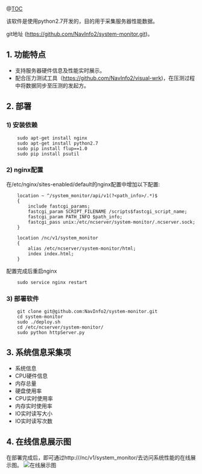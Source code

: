@[TOC](Linux系统信息监控软件)


该软件是使用python2.7开发的，目的用于采集服务器性能数据。

git地址 (https://github.com/NavInfo2/system-monitor.git)。

## 1. 功能特点
* 支持服务器硬件信息及性能实时展示。
* 配合压力测试工具（https://github.com/NavInfo2/visual-wrk)，在压测过程中将数据同步至压测的发起方。

## 2. 部署

### 1) 安装依赖
```
    sudo apt-get install nginx
    sudo apt-get install python2.7
    sudo pip install flup==1.0
    sudo pip install psutil
```

### 2) nginx配置

在/etc/nginx/sites-enabled/default的nginx配置中增加以下配置: 

```
    location ~ ^/system_monitor/api/v1(?<path_info>/.*)$
    {   
        include fastcgi_params;
        fastcgi_param SCRIPT_FILENAME /scripts$fastcgi_script_name;
        fastcgi_param PATH_INFO $path_info;
        fastcgi_pass unix:/etc/ncserver/system-monitor/.ncserver.sock;
    }   
    
    location /nc/v1/system_monitor
    {   
        alias /etc/ncserver/system-monitor/html;
        index index.html;
    }   
```

配置完成后重启nginx

 ```
	 sudo service nginx restart 
 ```

### 3) 部署软件
```
    git clone git@github.com:NavInfo2/system-monitor.git
    cd system-monitor
    sudo ./deploy.sh
    cd /etc/ncserver/system-monitor/
    sudo python httpServer.py
```
## 3. 系统信息采集项
* 系统信息
* CPU硬件信息
* 内存总量
* 硬盘使用率
* CPU实时使用率
* 内存实时使用率
* IO实时读写大小
* IO实时读写次数

## 4. 在线信息展示图
在部署完成后，即可通过http://<host>/nc/v1/system_monitor/去访问系统性能的在线展示图。
![在线展示图](http://upload-images.jianshu.io/upload_images/16641961-ba363b935e429b81?imageMogr2/auto-orient/strip%7CimageView2/2/w/1240)

